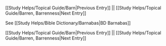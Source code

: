 [[Study Helps/Topical Guide/Barn|Previous Entry]]  ||  [[Study Helps/Topical Guide/Barren, Barrenness|Next Entry]]

 See [[Study Helps/Bible Dictionary/Barnabas|BD Barnabas]]

[[Study Helps/Topical Guide/Barn|Previous Entry]]  ||  [[Study Helps/Topical Guide/Barren, Barrenness|Next Entry]]